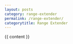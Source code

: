```yaml
---
layout: posts
category: range-extender
permalink: /range-extender/
categorytitle: Range Extender
---
```


{{ content }}